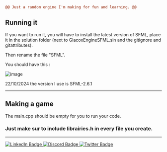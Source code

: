 ```diff
@@ Just a random engine I'm making for fun and learning. @@
```
## Running it

If you want to run it, you will have to install the latest version of SFML, place it in the solution folder (next to GlacoxEngineSFML.sln and the gitignore and gitattributes).

Then rename the file "SFML".

You should have this :

![image](https://github.com/user-attachments/assets/2e252959-2e2c-44db-97b5-7fb2990ec996)


22/10/2024 the version I use is SFML-2.6.1

---

## Making a game

The main.cpp should be empty for you to run your code.

### Just make sur to include librairies.h in every file you create.

---
<div id="badges">
  <a href="https://www.linkedin.com/in/loris-fiard-304b83253/">
    <img src="https://img.shields.io/badge/LinkedIn-blue?style=for-the-badge&logo=linkedin&logoColor=white" alt="LinkedIn Badge"/>
  </a>
  <a href="https://discordapp.com/users/290506304328564736">
    <img src="https://img.shields.io/badge/Discord-5865F2?style=for-the-badge&logo=discord&logoColor=white" alt="Discord Badge"/>
  </a>
  <a href="https://x.com/glacox">
    <img src="https://img.shields.io/badge/X-000000?style=for-the-badge&logo=x&logoColor=white" alt="Twitter Badge"/>
  </a>
</div>
